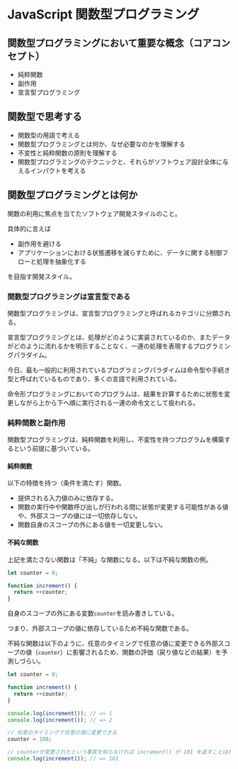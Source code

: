 # JavaScript 関数型プログラミング

## 関数型プログラミングにおいて重要な概念（コアコンセプト）

- 純粋関数
- 副作用
- 宣言型プログラミング

## 関数型で思考する

- 関数型の用語で考える
- 関数型プログラミングとは何か、なぜ必要なのかを理解する
- 不変性と純粋関数の原則を理解する
- 関数型プログラミングのテクニックと、それらがソフトウェア設計全体に与えるインパクトを考える

## 関数型プログラミングとは何か

関数の利用に焦点を当てたソフトウェア開発スタイルのこと。

具体的に言えば

- 副作用を避ける
- アプリケーションにおける状態遷移を減らすために、データに関する制御フローと処理を抽象化する

を目指す開発スタイル。

<!-- TODO: 執筆途中
### 関数型プログラミングのサンプル

簡単なサンプルコードを改善していき、関数型プログラミングの考え方を学んでいく。

```js
document.querySelector('#msg').innerHTML = '<h1>Hello World</h1>';
```

上記はハードコードされてしまっているため、出力する文字列の変更などができず、柔軟に利用できない。

これを受け取った引数を元に出力をする関数にすると以下のようになる。

```js
function printMessage(elementId, format, message) {
  document.querySelector(
    `#${elementId}`
  ).innerHTML = `<${format}>${message}</$format>`;
}

printMessage('msg', 'h1', 'Hello, World');
```

だいぶ改善され、汎用性が上がった。

```js
``` -->

### 関数型プログラミングは宣言型である

関数型プログラミングは、宣言型プログラミングと呼ばれるカテゴリに分類される。

宣言型プログラミングとは、処理がどのように実装されているのか、またデータがどのように流れるかを明示することなく、一連の処理を表現するプログラミングパラダイム。

今日、最も一般的に利用されているプログラミングパラダイムは命令型や手続き型と呼ばれているものであり、多くの言語で利用されている。

命令形プログラミングにおいてのプログラムは、結果を計算するために状態を変更しながら上から下へ順に実行される一連の命令文として扱われる。

<!-- TODO: 執筆途中
#### 宣言型プログラミングと命令形プログラミングの違い

例えば、配列に格納された数値を２乗するプログラムを命令形プログラミングで記述すると以下のようになる。

```js
const array = [0, 1, 2, 3, 4, 5, 6, 7, 8, 9];
for (let i = 0; i < array.length; i++) {
  array[i] = Math.pow(array[i], 2);
}
console.log(array); // => [0, 1, 4, 9, 16, 25, 36, 49, 64, 81]
```

命令型プログラミングは、あるタスクをどのように事項すべきかを事細かに指示する。

上記の場合

- 指定された回数のループを行う
- それぞれの数値を２乗する

という指示をしている。

```js
const array = [0, 1, 2, 3, 4, 5, 6, 7, 8, 9].map(num => Math.pow(num, 2));
console.log(array); // => [0, 1, 4, 9, 16, 25, 36, 49, 64, 81]
``` -->

### 純粋関数と副作用

関数型プログラミングは、純粋関数を利用し、不変性を持つプログラムを構築するという前提に基づいている。

#### 純粋関数

以下の特徴を持つ（条件を満たす）関数。

- 提供される入力値のみに依存する。
- 関数の実行中や関数呼び出しが行われる間に状態が変更する可能性がある値や、外部スコープの値には一切依存しない。
- 関数自身のスコープの外にある値を一切変更しない。

#### 不純な関数

上記を満たさない関数は「不純」な関数になる。以下は不純な関数の例。

```js
let counter = 0;

function increment() {
  return ++counter;
}
```

自身のスコープの外にある変数`counter`を読み書きしている。

つまり、外部スコープの値に依存しているため不純な関数である。

不純な関数は以下のように、任意のタイミングで任意の値に変更できる外部スコープの値（`counter`）に影響されるため、関数の評価（戻り値などの結果）を予測しづらい。

```js
let counter = 0;

function increment() {
  return ++counter;
}

console.log(increment()); // => 1
console.log(increment()); // => 2

// 任意のタイミングで任意の値に変更できる
counter = 100;

// counterが変更されたという事実を知らなければ increment() が 101 を返すことはわからない
console.log(increment()); // => 101
```
